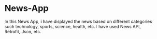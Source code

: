 # News-App
In this News App, i have displayed the news based on different categories such technology, sports, science, health, etc. I have used News API, Retrofit, Json, etc.
